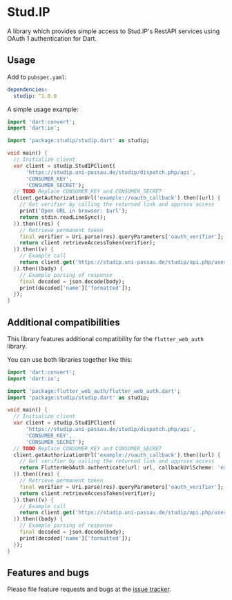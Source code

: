 # Stud.IP

A library which provides simple access to Stud.IP's RestAPI services using
 OAuth 1 authentication for Dart.

## Usage

Add to ``pubspec.yaml``:

```yaml
dependencies:
  studip: ^1.0.0
```

A simple usage example:

```dart
import 'dart:convert';
import 'dart:io';

import 'package:studip/studip.dart' as studip;

void main() {
  // Initialize client
  var client = studip.StudIPClient(
      'https://studip.uni-passau.de/studip/dispatch.php/api',
      'CONSUMER_KEY',
      'CONSUMER_SECRET');
  // TODO Replace CONSUMER_KEY and CONSUMER_SECRET
  client.getAuthorizationUrl('example://oauth_callback').then((url) {
    // Get verifier by calling the returned link and approve access
    print('Open URL in browser: $url');
    return stdin.readLineSync();
  }).then((res) {
    // Retrieve permanent token
    final verifier = Uri.parse(res).queryParameters['oauth_verifier'];
    return client.retrieveAccessToken(verifier);
  }).then((v) {
    // Example call
    return client.get('https://studip.uni-passau.de/studip/api.php/user');
  }).then((body) {
    // Example parsing of response
    final decoded = json.decode(body);
    print(decoded['name']['formatted']);
  });
}
```

## Additional compatibilities

This library features additional compatibility for the ``flutter_web_auth`` library.

You can use both libraries together like this:
```dart
import 'dart:convert';
import 'dart:io';

import 'package:flutter_web_auth/flutter_web_auth.dart';
import 'package:studip/studip.dart' as studip;

void main() {
  // Initialize client
  var client = studip.StudIPClient(
      'https://studip.uni-passau.de/studip/dispatch.php/api',
      'CONSUMER_KEY',
      'CONSUMER_SECRET');
  // TODO Replace CONSUMER_KEY and CONSUMER_SECRET
  client.getAuthorizationUrl('example://oauth_callback').then((url) {
    // Get verifier by calling the returned link and approve access
    return FlutterWebAuth.authenticate(url: url, callbackUrlScheme: 'example');
  }).then((res) {
    // Retrieve permanent token
    final verifier = Uri.parse(res).queryParameters['oauth_verifier'];
    return client.retrieveAccessToken(verifier);
  }).then((v) {
    // Example call
    return client.get('https://studip.uni-passau.de/studip/api.php/user');
  }).then((body) {
    // Example parsing of response
    final decoded = json.decode(body);
    print(decoded['name']['formatted']);
  });
}
```

## Features and bugs

Please file feature requests and bugs at the [issue tracker][tracker].

[tracker]: https://github.com/ThexXTURBOXx/dart-studip/issues
